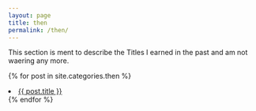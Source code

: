 ```yaml
---
layout: page
title: then
permalink: /then/
---
```


This section is ment to describe the Titles I earned in the past and am not waering any more.

{% for post in site.categories.then %}
 <li><a href="{{ post.url }}">{{ post.title }}</a></li>
{% endfor %}
